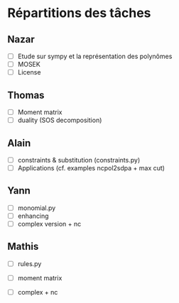 # Répartitions des tâches

## Nazar

- [ ] Etude sur sympy et la représentation des polynômes
- [ ] MOSEK
- [ ] License

## Thomas

- [ ] Moment matrix
- [ ] duality (SOS decomposition)

## Alain

- [ ] constraints & substitution (constraints.py)
- [ ] Applications (cf. examples ncpol2sdpa + max cut)

## Yann

- [ ] monomial.py
- [ ] enhancing 
- [ ] complex version + nc

## Mathis

- [ ] rules.py
- [ ] moment matrix
- [ ] complex + nc


